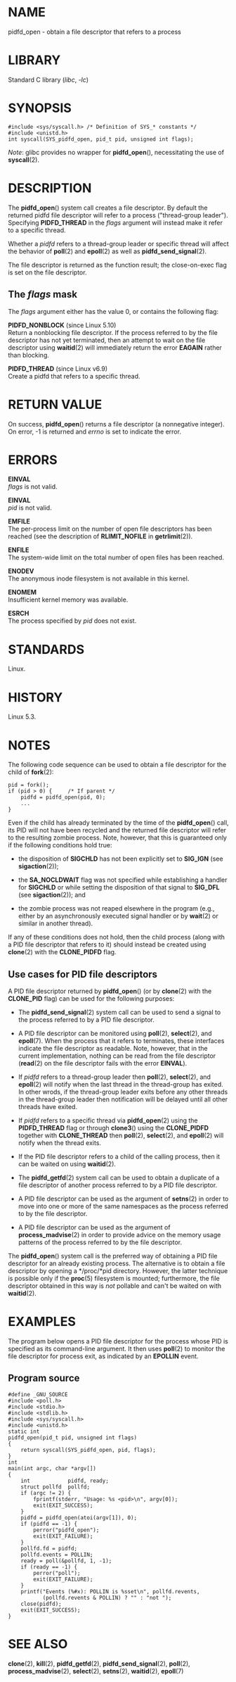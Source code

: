 # NAME

pidfd_open - obtain a file descriptor that refers to a process

# LIBRARY

Standard C library (*libc*, *-lc*)

# SYNOPSIS

    #include <sys/syscall.h> /* Definition of SYS_* constants */
    #include <unistd.h>
    int syscall(SYS_pidfd_open, pid_t pid, unsigned int flags);

*Note*: glibc provides no wrapper for **pidfd_open**(), necessitating
the use of **syscall**(2).

# DESCRIPTION

The **pidfd_open**() system call creates a file descriptor. By default
the returned pidfd file descriptor will refer to a process
("thread-group leader"). Specifying **PIDFD_THREAD** in the *flags*
argument will instead make it refer to a specific thread.

Whether a *pidfd* refers to a thread-group leader or specific thread
will affect the behavior of **poll**(2) and **epoll**(2) as well as
**pidfd_send_signal**(2).

The file descriptor is returned as the function result; the
close-on-exec flag is set on the file descriptor.

## The *flags* mask

The *flags* argument either has the value 0, or contains the following
flag:

**PIDFD_NONBLOCK** (since Linux 5.10)  
Return a nonblocking file descriptor. If the process referred to by the
file descriptor has not yet terminated, then an attempt to wait on the
file descriptor using **waitid**(2) will immediately return the error
**EAGAIN** rather than blocking.

**PIDFD_THREAD** (since Linux v6.9)  
Create a pidfd that refers to a specific thread.

# RETURN VALUE

On success, **pidfd_open**() returns a file descriptor (a nonnegative
integer). On error, -1 is returned and *errno* is set to indicate the
error.

# ERRORS

**EINVAL**  
*flags* is not valid.

**EINVAL**  
*pid* is not valid.

**EMFILE**  
The per-process limit on the number of open file descriptors has been
reached (see the description of **RLIMIT_NOFILE** in **getrlimit**(2)).

**ENFILE**  
The system-wide limit on the total number of open files has been
reached.

**ENODEV**  
The anonymous inode filesystem is not available in this kernel.

**ENOMEM**  
Insufficient kernel memory was available.

**ESRCH**  
The process specified by *pid* does not exist.

# STANDARDS

Linux.

# HISTORY

Linux 5.3.

# NOTES

The following code sequence can be used to obtain a file descriptor for
the child of **fork**(2):

    pid = fork();
    if (pid > 0) {     /* If parent */
        pidfd = pidfd_open(pid, 0);
        ...
    }

Even if the child has already terminated by the time of the
**pidfd_open**() call, its PID will not have been recycled and the
returned file descriptor will refer to the resulting zombie process.
Note, however, that this is guaranteed only if the following conditions
hold true:

- the disposition of **SIGCHLD** has not been explicitly set to
  **SIG_IGN** (see **sigaction**(2));

- the **SA_NOCLDWAIT** flag was not specified while establishing a
  handler for **SIGCHLD** or while setting the disposition of that
  signal to **SIG_DFL** (see **sigaction**(2)); and

- the zombie process was not reaped elsewhere in the program (e.g.,
  either by an asynchronously executed signal handler or by **wait**(2)
  or similar in another thread).

If any of these conditions does not hold, then the child process (along
with a PID file descriptor that refers to it) should instead be created
using **clone**(2) with the **CLONE_PIDFD** flag.

## Use cases for PID file descriptors

A PID file descriptor returned by **pidfd_open**() (or by **clone**(2)
with the **CLONE_PID** flag) can be used for the following purposes:

- The **pidfd_send_signal**(2) system call can be used to send a signal
  to the process referred to by a PID file descriptor.

- A PID file descriptor can be monitored using **poll**(2),
  **select**(2), and **epoll**(7). When the process that it refers to
  terminates, these interfaces indicate the file descriptor as readable.
  Note, however, that in the current implementation, nothing can be read
  from the file descriptor (**read**(2) on the file descriptor fails
  with the error **EINVAL**).

- If *pidfd* refers to a thread-group leader then **poll**(2),
  **select**(2), and **epoll**(2) will notify when the last thread in
  the thread-group has exited. In other wrods, if the thread-group
  leader exits before any other threads in the thread-group leader then
  notification will be delayed until all other threads have exited.

- If *pidfd* refers to a specific thread via **pidfd_open**(2) using the
  **PIDFD_THREAD** flag or through **clone3**() using the
  **CLONE_PIDFD** together with **CLONE_THREAD** then **poll**(2),
  **select**(2), and **epoll**(2) will notify when the thread exits.

- If the PID file descriptor refers to a child of the calling process,
  then it can be waited on using **waitid**(2).

- The **pidfd_getfd**(2) system call can be used to obtain a duplicate
  of a file descriptor of another process referred to by a PID file
  descriptor.

- A PID file descriptor can be used as the argument of **setns**(2) in
  order to move into one or more of the same namespaces as the process
  referred to by the file descriptor.

- A PID file descriptor can be used as the argument of
  **process_madvise**(2) in order to provide advice on the memory usage
  patterns of the process referred to by the file descriptor.

The **pidfd_open**() system call is the preferred way of obtaining a PID
file descriptor for an already existing process. The alternative is to
obtain a file descriptor by opening a */proc/*pid directory. However,
the latter technique is possible only if the **proc**(5) filesystem is
mounted; furthermore, the file descriptor obtained in this way is *not*
pollable and can't be waited on with **waitid**(2).

# EXAMPLES

The program below opens a PID file descriptor for the process whose PID
is specified as its command-line argument. It then uses **poll**(2) to
monitor the file descriptor for process exit, as indicated by an
**EPOLLIN** event.

## Program source

    #define _GNU_SOURCE
    #include <poll.h>
    #include <stdio.h>
    #include <stdlib.h>
    #include <sys/syscall.h>
    #include <unistd.h>
    static int
    pidfd_open(pid_t pid, unsigned int flags)
    {
        return syscall(SYS_pidfd_open, pid, flags);
    }
    int
    main(int argc, char *argv[])
    {
        int            pidfd, ready;
        struct pollfd  pollfd;
        if (argc != 2) {
            fprintf(stderr, "Usage: %s <pid>\n", argv[0]);
            exit(EXIT_SUCCESS);
        }
        pidfd = pidfd_open(atoi(argv[1]), 0);
        if (pidfd == -1) {
            perror("pidfd_open");
            exit(EXIT_FAILURE);
        }
        pollfd.fd = pidfd;
        pollfd.events = POLLIN;
        ready = poll(&pollfd, 1, -1);
        if (ready == -1) {
            perror("poll");
            exit(EXIT_FAILURE);
        }
        printf("Events (%#x): POLLIN is %sset\n", pollfd.revents,
               (pollfd.revents & POLLIN) ? "" : "not ");
        close(pidfd);
        exit(EXIT_SUCCESS);
    }

# SEE ALSO

**clone**(2), **kill**(2), **pidfd_getfd**(2), **pidfd_send_signal**(2),
**poll**(2), **process_madvise**(2), **select**(2), **setns**(2),
**waitid**(2), **epoll**(7)
